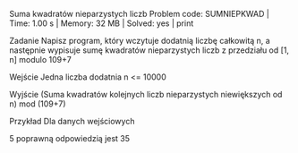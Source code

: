 Suma kwadratów nieparzystych liczb
Problem code: SUMNIEPKWAD | Time: 1.00 s | Memory: 32 MB | Solved: yes | print

Zadanie
Napisz program, który wczytuje dodatnią liczbę całkowitą n, a następnie wypisuje sumę kwadratów nieparzystych liczb z przedziału od [1, n] modulo 109+7

Wejście
Jedna liczba dodatnia n <= 10000

Wyjście
(Suma kwadratów kolejnych liczb nieparzystych niewiększych od n) mod (109+7)

Przykład
Dla danych wejściowych

5
poprawną odpowiedzią jest
35